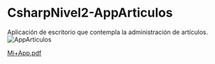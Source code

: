 # CsharpNivel2-AppArticulos
Aplicación de escritorio que contempla la administración de artículos.
![AppArticulos](https://github.com/Elias-Martin-Almada/CsharpNivel2-AppArticulos/assets/133174758/d5b0de7e-f7c4-4bfa-9d29-b8b75d2aa552)

[Mi+App.pdf](https://github.com/Elias-Martin-Almada/CsharpNivel2-AppArticulos/files/12504271/Mi%2BApp.pdf)
